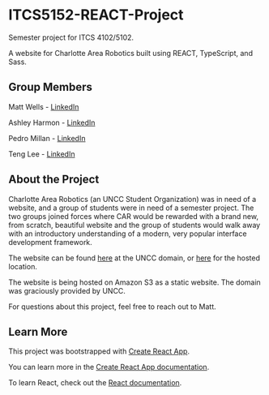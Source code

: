 # ITCS5152-REACT-Project
Semester project for ITCS 4102/5102.

A website for Charlotte Area Robotics built using REACT, TypeScript, and Sass.

## Group Members

  Matt Wells - [LinkedIn](https://www.linkedin.com/in/mwells21/)
  
  Ashley Harmon - [LinkedIn](https://www.linkedin.com/in/ashleyharmon00/)
  
  Pedro Millan - [LinkedIn](https://www.linkedin.com/in/pmillan06/)
  
  Teng Lee - [LinkedIn](https://www.linkedin.com/in/teng-lee-5323a0162/)
  
## About the Project

Charlotte Area Robotics (an UNCC Student Organization) was in need of a website, and a group of students were in need of a semester project. The two groups joined forces where CAR would be rewarded with a brand new, from scratch, beautiful website and the group of students would walk away with an introductory understanding of a modern, very popular interface development framework.

The website can be found [here](car-robotics.uncc.edu) at the UNCC domain, or [here](http://car-robotics.s3-website.us-east-2.amazonaws.com/) for the hosted location.

The website is being hosted on Amazon S3 as a static website. The domain was graciously provided by UNCC.

For questions about this project, feel free to reach out to Matt.
  
## Learn More

This project was bootstrapped with [Create React App](https://github.com/facebook/create-react-app).

You can learn more in the [Create React App documentation](https://facebook.github.io/create-react-app/docs/getting-started).

To learn React, check out the [React documentation](https://reactjs.org/).
